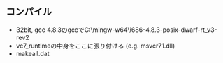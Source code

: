 ## コンパイル

- 32bit, gcc 4.8.3のgccでC:\mingw-w64\i686-4.8.3-posix-dwarf-rt_v3-rev2
- vc7_runtimeの中身をここに張り付ける (e.g. msvcr71.dll)
- makeall.dat
